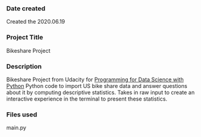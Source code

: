 ### Date created
Created the 2020.06.19

### Project Title
Bikeshare Project 

### Description
Bikeshare Project from Udacity for [Programming for Data Science with Python](https://www.udacity.com/course/programming-for-data-science-nanodegree--nd104)
Python code to import US bike share data and answer questions about it by computing descriptive statistics. Takes in raw input to create an interactive experience in the terminal to present these statistics.

### Files used
main.py